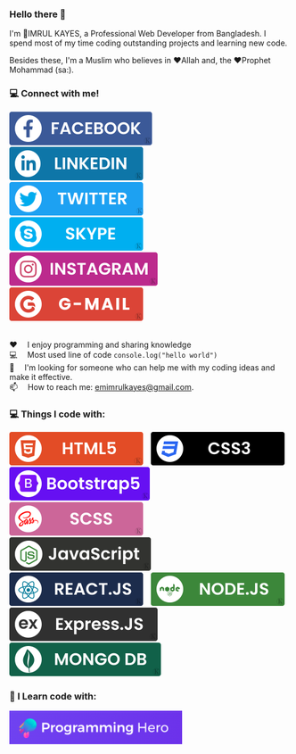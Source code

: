 ### Hello there 👋
I'm :boy:IMRUL KAYES, a Professional Web Developer from Bangladesh. I spend most of my time coding outstanding projects and learning new code. <br>

Besides these, I'm a Muslim who believes in :heart:Allah and, the :heart:Prophet Mohammad (sa:).

### :computer: Connect with me!
<a href="https://www.facebook.com/emimrulkayes0" target="blank">
    <img src="./images/social/facebook.svg" style="max-width: 100%; margin-right: 10px;" >
</a> 
<a href="https://www.linkedin.com/in/emimrulkayes" target="blank">
    <img src="./images/social/LinkedIn.svg" style="max-width: 100%; margin-right: 10px;" >
</a> 
<a href="https://twitter.com/emimrulkayes" target="blank">
    <img src="./images/social/Twitter.svg" style="max-width: 100%; margin-right: 10px;" >
</a> 
<a href="live:.cid.80dc6ee16fce68fb" target="blank">
    <img src="./images/social/skype.svg" style="max-width: 100%; margin-right: 10px; " >
</a> 
<a href="https://www.instagram.com/em.imrulkayes" target="blank">
    <img src="./images/social/instagram.svg" style="max-width: 100%; margin-right: 10px; " >
</a> 
<a href="mailto:emimrulkayes@gmail.com" target="blank">
    <img src="./images/social/gmail.svg" style="max-width: 100%; margin-right: 10px; " >
</a> 
<br>
<br>

<p dir="auto"><g-emoji class="g-emoji" alias="hearts" fallback-src="https://github.githubassets.com/images/icons/emoji/unicode/2665.png">♥️</g-emoji>  I enjoy programming and sharing knowledge <br>
<g-emoji class="g-emoji" alias="computer" fallback-src="https://github.githubassets.com/images/icons/emoji/unicode/1f4bb.png">💻</g-emoji>  Most used line of code <code>console.log("hello world")</code> <br>
<g-emoji class="g-emoji" alias="thinking" fallback-src="https://github.githubassets.com/images/icons/emoji/unicode/1f914.png">🤔</g-emoji>  I'm looking for someone who can help me with my coding ideas and make it effective.<br>
<g-emoji class="g-emoji" alias="email" fallback-src="https://github.githubassets.com/images/icons/emoji/unicode/1f4e7.png">📫</g-emoji>  How to reach me: <a href="mailto:emimrulkayes@gmail.com">emimrulkayes@gmail.com</a>.<br>
<g-emoji class="g-emoji" alias="zap" fallback-src="https://github.githubassets.com/images/icons/emoji/unicode/26a1.png"></p>

### :computer: Things I code with:
<img src="./images/code/html.svg" style="margin-right: 10px;" > <img src="./images/code/css.svg" style="margin-right: 10px;" > <img src="./images/code/bootstrap.svg" style="margin-right: 10px;" > <img src="./images/code/scss.svg" style="margin-right: 10px;" > <img src="./images/code/JS.svg" style="margin-right: 10px;" > <img src="./images/code/react.svg" style="margin-right: 10px;" > <img src="./images/code/node.svg" style="margin-right: 10px;" > <img src="./images/code/express.svg" style="margin-right: 10px;" > <img src="./images/code/Mongodb.svg" style="margin-right: 10px;" >

### 🌱 I Learn code with:
<a href="https://web.programming-hero.com/" target="blank">
    <img src="./images/ph.png" style="max-width: 100%; margin-right: 10px; " >
</a> 


<!--
**emimrulkayes/emimrulkayes** is a ✨ _special_ ✨ repository because its `README.md` (this file) appears on your GitHub profile.

Here are some ideas to get you started:

- 🔭 I’m currently working on ...
- 🌱 I’m currently learning ...
- 👯 I’m looking to collaborate on ...
- 🤔 I’m looking for help with ...
- 💬 Ask me about ...
- 📫 How to reach me: ...
- 😄 Pronouns: ...
- ⚡ Fun fact: ...
-->
